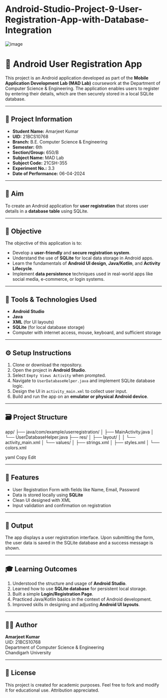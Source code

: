 # Android-Studio-Project-9-User-Registration-App-with-Database-Integration

![image](https://github.com/user-attachments/assets/27915316-1f79-4ac9-bb60-335610f896de)


# 📱 Android User Registration App

This project is an Android application developed as part of the **Mobile Application Development Lab (MAD Lab)** coursework at the Department of Computer Science & Engineering. The application enables users to register by entering their details, which are then securely stored in a local SQLite database.

---

## 📌 Project Information

- **Student Name:** Amarjeet Kumar  
- **UID:** 21BCS10768  
- **Branch:** B.E. Computer Science & Engineering  
- **Semester:** 6th  
- **Section/Group:** 650/B  
- **Subject Name:** MAD Lab  
- **Subject Code:** 21CSH-355  
- **Experiment No.:** 3.3  
- **Date of Performance:** 06-04-2024  

---

## 🎯 Aim

To create an Android application for **user registration** that stores user details in a **database table** using SQLite.

---

## 🎯 Objective

The objective of this application is to:
- Develop a **user-friendly** and **secure registration system**.
- Understand the use of **SQLite** for local data storage in Android apps.
- Learn the fundamentals of **Android UI design**, **Java/Kotlin**, and **Activity Lifecycle**.
- Implement **data persistence** techniques used in real-world apps like social media, e-commerce, or login systems.

---

## 🧰 Tools & Technologies Used

- **Android Studio**
- **Java**
- **XML** (for UI layouts)
- **SQLite** (for local database storage)
- Computer with internet access, mouse, keyboard, and sufficient storage

---

## ⚙️ Setup Instructions

1. Clone or download the repository.
2. Open the project in **Android Studio**.
3. Select `Empty Views Activity` when prompted.
4. Navigate to `UserDatabaseHelper.java` and implement SQLite database logic.
5. Design the UI in `activity_main.xml` to collect user input.
6. Build and run the app on an **emulator or physical Android device**.

---

## 🗃️ Project Structure

app/
├── java/com/example/userregistration/
│ ├── MainActivity.java
│ └── UserDatabaseHelper.java
├── res/
│ ├── layout/
│ │ └── activity_main.xml
│ └── values/
│ ├── strings.xml
│ ├── styles.xml
│ └── colors.xml

yaml
Copy
Edit

---

## 🚀 Features

- User Registration Form with fields like Name, Email, Password
- Data is stored locally using **SQLite**
- Clean UI designed with XML
- Input validation and confirmation on registration

---

## 📸 Output

The app displays a user registration interface. Upon submitting the form, the user data is saved in the SQLite database and a success message is shown.

---

## 🎓 Learning Outcomes

1. Understood the structure and usage of **Android Studio**.
2. Learned how to use **SQLite database** for persistent local storage.
3. Built a simple **Login/Registration Page**.
4. Practiced Java/Kotlin basics in the context of Android development.
5. Improved skills in designing and adjusting **Android UI layouts**.

---

## 🧑‍💻 Author

**Amarjeet Kumar**  
UID: 21BCS10768  
Department of Computer Science & Engineering  
Chandigarh University

---

## 📜 License

This project is created for academic purposes. Feel free to fork and modify it for educational use. Attribution appreciated.

